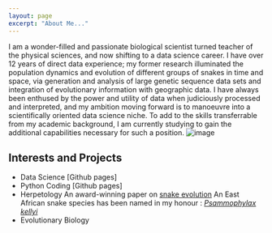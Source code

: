 ```yaml
---
layout: page
excerpt: "About Me..."
---
```


I am a wonder-filled and passionate biological scientist turned teacher of the physical sciences, and now shifting to a data science career. I have over 12 years of direct data experience; my former research illuminated the population dynamics and evolution of different groups of snakes in time and space, via generation and analysis of large genetic sequence data sets and integration of evolutionary information with geographic data. I have always been enthused by the power and utility of data when judiciously processed and interpreted, and my ambition moving forward is to manoeuvre into a scientifically oriented data science niche. To add to the skills transferrable from my academic background, I am currently studying to gain the additional capabilities necessary for such a position. 
![image](https://user-images.githubusercontent.com/84908213/131833807-1a024606-7efc-4911-be69-4a4b510a3ba2.png)


## Interests and Projects

- Data Science
[Github pages]
- Python Coding
[Github pages]
- Herpetology
An award-winning paper on [snake evolution](https://onlinelibrary.wiley.com/doi/full/10.1111/j.1096-0031.2008.00237.x)
An East African snake species has been named in my honour : [*Psammophylax kellyi*](https://reptile-database.reptarium.cz/species?genus=Psammophylax&species=kellyi)
- Evolutionary Biology

